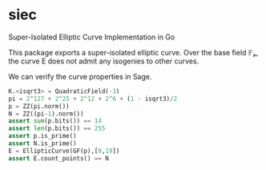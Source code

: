 # siec
Super-Isolated Elliptic Curve Implementation in Go

This package exports a super-isolated elliptic curve.
Over the base field 𝔽ₚ, the curve E does not admit any isogenies to other curves.

We can verify the curve properties in Sage.

```python
K.<isqrt3> = QuadraticField(-3)
pi = 2^127 + 2^25 + 2^12 + 2^6 + (1 - isqrt3)/2
p = ZZ(pi.norm())
N = ZZ((pi-1).norm())
assert sum(p.bits()) == 14
assert len(p.bits()) == 255
assert p.is_prime()
assert N.is_prime()
E = EllipticCurve(GF(p),[0,19])
assert E.count_points() == N
```
